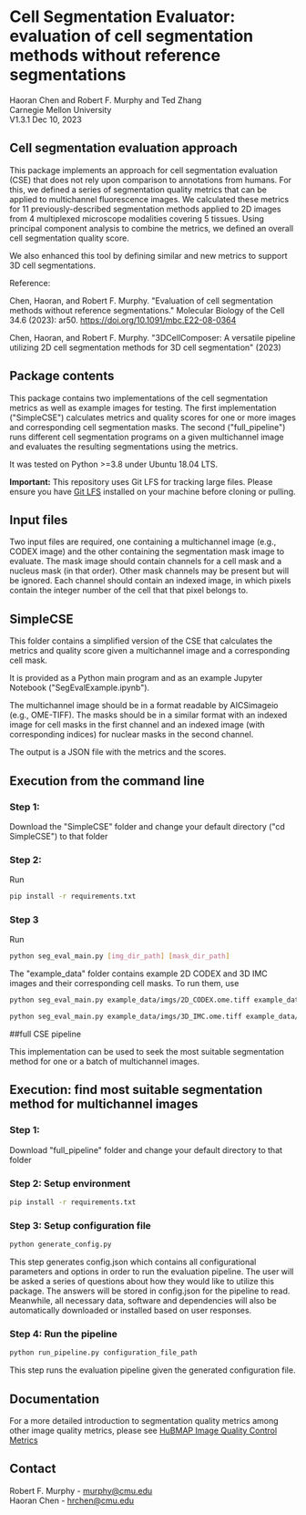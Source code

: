 # Cell Segmentation Evaluator: evaluation of cell segmentation methods without reference segmentations
Haoran Chen and Robert F. Murphy and Ted Zhang\
Carnegie Mellon University\
V1.3.1 Dec 10, 2023

## Cell segmentation evaluation approach
This package implements an approach for cell segmentation evaluation (CSE) that does not rely upon comparison to annotations from humans. 
For this, we defined a series of segmentation quality metrics that can be applied to multichannel fluorescence images. 
We calculated these metrics for 11 previously-described segmentation methods applied to 2D images from 4 multiplexed microscope modalities covering 5 tissues. 
Using principal component analysis to combine the metrics, we defined an overall cell segmentation quality score.

We also enhanced this tool by defining similar and new metrics to support 3D cell segmentations.

Reference:

Chen, Haoran, and Robert F. Murphy. "Evaluation of cell segmentation methods without reference segmentations." Molecular Biology of the Cell 34.6 (2023): ar50. https://doi.org/10.1091/mbc.E22-08-0364

Chen, Haoran, and Robert F. Murphy. "3DCellComposer: A versatile pipeline utilizing 2D cell segmentation methods for 3D cell segmentation" (2023)

## Package contents
This package contains two implementations of the cell segmentation metrics as well as example images for testing. The first implementation ("SimpleCSE") calculates metrics and quality scores for one or more images and corresponding cell segmentation masks.  The second ("full_pipeline") runs different cell segmentation programs on a given multichannel image and evaluates the resulting segmentations using the metrics.

It was tested on Python >=3.8 under Ubuntu 18.04 LTS.

**Important:** This repository uses Git LFS for tracking large files. Please ensure you have [Git LFS](https://git-lfs.github.com/) installed on your machine before cloning or pulling.

## Input files

Two input files are required, one containing a multichannel image (e.g., CODEX image) and the other containing the segmentation mask image to evaluate.  The mask image should contain channels for a cell mask and a nucleus mask (in that order).  Other mask channels may be present but will be ignored.  Each channel should contain an indexed image, in which pixels contain the integer number of the cell that that pixel belongs to.


## SimpleCSE

This folder contains a simplified version of the CSE that calculates the metrics and quality score given a multichannel image and a corresponding cell mask.  

It is provided as a Python main program and as an example Jupyter Notebook ("SegEvalExample.ipynb").

The multichannel image should be in a format readable by AICSimageio (e.g., OME-TIFF).  The masks should be in a similar format with an indexed image for cell masks in the first channel and an indexed image (with corresponding indices) for nuclear masks in the second channel.

The output is a JSON file with the metrics and the scores.

## Execution from the command line
### Step 1:
Download the "SimpleCSE" folder and change your default directory ("cd SimpleCSE") to that folder
### Step 2:
Run
```bash
pip install -r requirements.txt 
```
### Step 3
Run
```bash
python seg_eval_main.py [img_dir_path] [mask_dir_path]
```
The "example_data" folder contains example 2D CODEX and 3D IMC images and their corresponding cell masks.  To run them, use

```bash
python seg_eval_main.py example_data/imgs/2D_CODEX.ome.tiff example_data/masks/2D_CODEX.ome.tiff
```

```bash
python seg_eval_main.py example_data/imgs/3D_IMC.ome.tiff example_data/masks/3D_IMC.ome.tiff
```

##full CSE pipeline

This implementation can be used to seek the most suitable segmentation method for one or a batch of multichannel images.

## Execution: find most suitable segmentation method for multichannel images
### Step 1:
Download "full_pipeline" folder and change your default directory to that folder
### Step 2: Setup environment
```bash
pip install -r requirements.txt 
```

### Step 3: Setup configuration file
```bash
python generate_config.py 
```
This step generates config.json which contains all configurational parameters and options in order to run the evaluation pipeline. The user will be asked a series of questions about how they would like to utilize this package. The answers will be stored in config.json for the pipeline to read. Meanwhile, all necessary data, software and dependencies will also be automatically downloaded or installed based on user responses.

### Step 4: Run the pipeline
```bash
python run_pipeline.py configuration_file_path
```
This step runs the evaluation pipeline given the generated configuration file.  


## Documentation 

For a more detailed introduction to segmentation quality metrics among other image quality metrics, please see
[HuBMAP Image Quality Control Metrics](http://hubmap.scs.cmu.edu/wp-content/uploads/2021/09/HuBMAP-Image-Quality-Control-Metrics-v1.5.pdf)


## Contact

Robert F. Murphy - murphy@cmu.edu\
Haoran Chen - hrchen@cmu.edu

